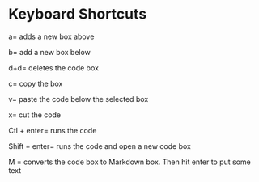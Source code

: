 # Keyboard Shortcuts
a= adds a new box above

b= add a new box below

d+d= deletes the code box

c= copy the box

v= paste the code below the selected box

x= cut the code

Ctl + enter= runs the code

Shift + enter= runs the code and open a new code box

M = converts the code box to Markdown box. Then hit enter to put some text
